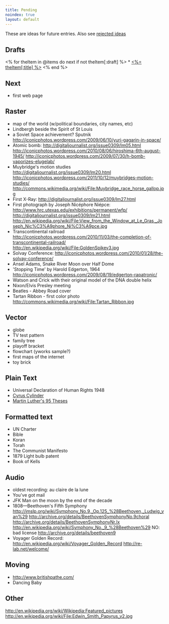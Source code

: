 ```yaml
---
title: Pending
noindex: true
layout: default
---
```

These are ideas for future entries.  Also see [rejected ideas](rejected.html)

## Drafts
<% for theItem in @items do
		next if not theItem[:draft]
%> * [<%= theItem[:title] %>](<%= theItem.path %>)
<% end %>

## Next
 * first web page

## Raster
 * map of the world (w/political boundaries, city names, etc)
 * Lindbergh beside the Spirit of St Louis
 * a Soviet Space achievement? Sputnik
 		http://iconicphotos.wordpress.com/2009/06/10/yuri-gagarin-in-space/
 * Atomic bomb:
		http://digitaljournalist.org/issue0309/lm05.html
		http://iconicphotos.wordpress.com/2010/08/06/hiroshima-6th-august-1945/
		http://iconicphotos.wordpress.com/2009/07/30/h-bomb-vaporizes-elugelab/
 * Muybridge's motion studies
	http://digitaljournalist.org/issue0309/lm20.html
	http://iconicphotos.wordpress.com/2011/10/12/muybridges-motion-studies/
	http://commons.wikimedia.org/wiki/File:Muybridge_race_horse_gallop.jpg
 * First X-Ray:
	http://digitaljournalist.org/issue0309/lm27.html
 * First photograph by Joseph Nicéphore Niépce:
	http://www.hrc.utexas.edu/exhibitions/permanent/wfp/
	http://digitaljournalist.org/issue0309/lm21.html
	http://en.wikipedia.org/wiki/File:View_from_the_Window_at_Le_Gras,_Joseph_Nic%C3%A9phore_Ni%C3%A9pce.jpg
 * Transcontinental railroad
	http://iconicphotos.wordpress.com/2010/11/03/the-completion-of-transcontinental-railroad/
	http://en.wikipedia.org/wiki/File:GoldenSpikev3.jpg
 * Solvay Conference:
	http://iconicphotos.wordpress.com/2010/01/28/the-solvay-conference/
 * Ansel Adams,
	Snake River
	Moon over Half Dome
 * 'Stopping Time' by Harold Edgerton, 1964
 	http://iconicphotos.wordpress.com/2009/08/19/edgerton-rapatronic/
 * Watson and Crick with their original model of the DNA double helix
 * Nixon/Elvis Presley meeting
 * Beatles - Abbey Road cover
 * Tartan Ribbon - first color photo
	http://commons.wikimedia.org/wiki/File:Tartan_Ribbon.jpg

## Vector
 * globe
 * TV test pattern
 * family tree
 * playoff bracket
 * flowchart (yworks sample?)
 * first maps of the internet
 * toy brick

## Plain Text
 * Universal Declaration of Human Rights 1948
 * [Cyrus Cylinder](http://en.wikipedia.org/wiki/Cyrus_Cylinder)
 * [Martin Luther's 95 Theses](http://en.wikipedia.org/wiki/The_Ninety-Five_Theses)

## Formatted text

 * UN Charter
 * Bible
 * Koran
 * Torah
 * The Communist Manifesto
 * 1879 Light bulb patent
 * Book of Kells

## Audio
 * oldest recording: au claire de la lune
 * You've got mail
 * JFK Man on the moon by the end of the decade
 * 1808—Beethoven's Fifth Symphony
 	http://imslp.org/wiki/Symphony_No.9,_Op.125_%28Beethoven,_Ludwig_van%29
 	http://archive.org/details/BeethovenSymphonyNo.9choral
 	http://archive.org/details/BeethovenSymphonyNr.Ix
 	http://en.wikipedia.org/wiki/Symphony_No._9_%28Beethoven%29
 	NO: bad license http://archive.org/details/beethoven9
 * Voyager Golden Record:
 	http://en.wikipedia.org/wiki/Voyager_Golden_Record
 	http://re-lab.net/welcome/

## Moving
 * http://www.britishpathe.com/
 * Dancing Baby

## Other
http://en.wikipedia.org/wiki/Wikipedia:Featured_pictures
http://en.wikipedia.org/wiki/File:Edwin_Smith_Papyrus_v2.jpg



